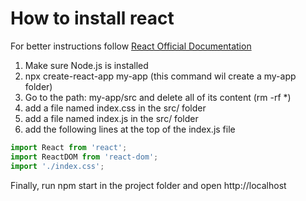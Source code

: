 # How to install react

For better instructions follow [React Official Documentation](https://reactjs.org/tutorial/tutorial.html)

1. Make sure Node.js is installed
1. npx create-react-app my-app  (this command wil create a my-app folder)
1. Go to the path: my-app/src and delete all of its content (rm -rf *)
1. add a file named index.css in the src/ folder
1. add a file named index.js in the src/ folder
1. add the following lines at the top of the index.js file

```javascript
import React from 'react';  
import ReactDOM from 'react-dom';  
import './index.css';
```

Finally, run npm start in the project folder and open http://localhost

